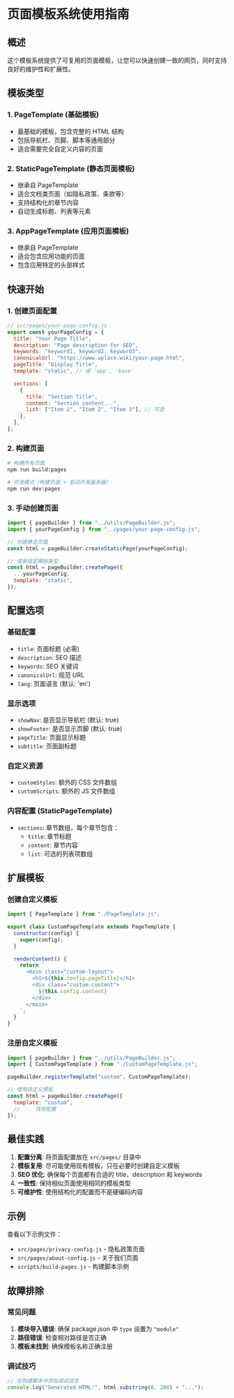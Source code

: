 # 页面模板系统使用指南

## 概述

这个模板系统提供了可复用的页面模板，让您可以快速创建一致的网页，同时支持良好的维护性和扩展性。

## 模板类型

### 1. PageTemplate (基础模板)

- 最基础的模板，包含完整的 HTML 结构
- 包括导航栏、页脚、脚本等通用部分
- 适合需要完全自定义内容的页面

### 2. StaticPageTemplate (静态页面模板)

- 继承自 PageTemplate
- 适合文档类页面（如隐私政策、条款等）
- 支持结构化的章节内容
- 自动生成标题、列表等元素

### 3. AppPageTemplate (应用页面模板)

- 继承自 PageTemplate
- 适合包含应用功能的页面
- 包含应用特定的头部样式

## 快速开始

### 1. 创建页面配置

```javascript
// src/pages/your-page-config.js
export const yourPageConfig = {
  title: "Your Page Title",
  description: "Page description for SEO",
  keywords: "keyword1, keyword2, keyword3",
  canonicalUrl: "https://www.wplace.wiki/your-page.html",
  pageTitle: "Display Title",
  template: "static", // 或 'app', 'base'

  sections: [
    {
      title: "Section Title",
      content: "Section content...",
      list: ["Item 1", "Item 2", "Item 3"], // 可选
    },
  ],
};
```

### 2. 构建页面

```bash
# 构建所有页面
npm run build:pages

# 开发模式（构建页面 + 启动开发服务器）
npm run dev:pages
```

### 3. 手动创建页面

```javascript
import { pageBuilder } from "../utils/PageBuilder.js";
import { yourPageConfig } from "../pages/your-page-config.js";

// 创建静态页面
const html = pageBuilder.createStaticPage(yourPageConfig);

// 或者指定模板类型
const html = pageBuilder.createPage({
  ...yourPageConfig,
  template: "static",
});
```

## 配置选项

### 基础配置

- `title`: 页面标题 (必需)
- `description`: SEO 描述
- `keywords`: SEO 关键词
- `canonicalUrl`: 规范 URL
- `lang`: 页面语言 (默认: 'en')

### 显示选项

- `showNav`: 是否显示导航栏 (默认: true)
- `showFooter`: 是否显示页脚 (默认: true)
- `pageTitle`: 页面显示标题
- `subtitle`: 页面副标题

### 自定义资源

- `customStyles`: 额外的 CSS 文件数组
- `customScripts`: 额外的 JS 文件数组

### 内容配置 (StaticPageTemplate)

- `sections`: 章节数组，每个章节包含：
  - `title`: 章节标题
  - `content`: 章节内容
  - `list`: 可选的列表项数组

## 扩展模板

### 创建自定义模板

```javascript
import { PageTemplate } from "./PageTemplate.js";

export class CustomPageTemplate extends PageTemplate {
  constructor(config) {
    super(config);
  }

  renderContent() {
    return `
      <main class="custom-layout">
        <h1>${this.config.pageTitle}</h1>
        <div class="custom-content">
          ${this.config.content}
        </div>
      </main>
    `;
  }
}
```

### 注册自定义模板

```javascript
import { pageBuilder } from "../utils/PageBuilder.js";
import { CustomPageTemplate } from "./CustomPageTemplate.js";

pageBuilder.registerTemplate("custom", CustomPageTemplate);

// 使用自定义模板
const html = pageBuilder.createPage({
  template: "custom",
  // ... 其他配置
});
```

## 最佳实践

1. **配置分离**: 将页面配置放在 `src/pages/` 目录中
2. **模板复用**: 尽可能使用现有模板，只在必要时创建自定义模板
3. **SEO 优化**: 确保每个页面都有合适的 title、description 和 keywords
4. **一致性**: 保持相似页面使用相同的模板类型
5. **可维护性**: 使用结构化的配置而不是硬编码内容

## 示例

查看以下示例文件：

- `src/pages/privacy-config.js` - 隐私政策页面
- `src/pages/about-config.js` - 关于我们页面
- `scripts/build-pages.js` - 构建脚本示例

## 故障排除

### 常见问题

1. **模块导入错误**: 确保 package.json 中 `type` 设置为 `"module"`
2. **路径错误**: 检查相对路径是否正确
3. **模板未找到**: 确保模板名称正确注册

### 调试技巧

```javascript
// 在构建脚本中添加调试信息
console.log("Generated HTML:", html.substring(0, 200) + "...");
```
